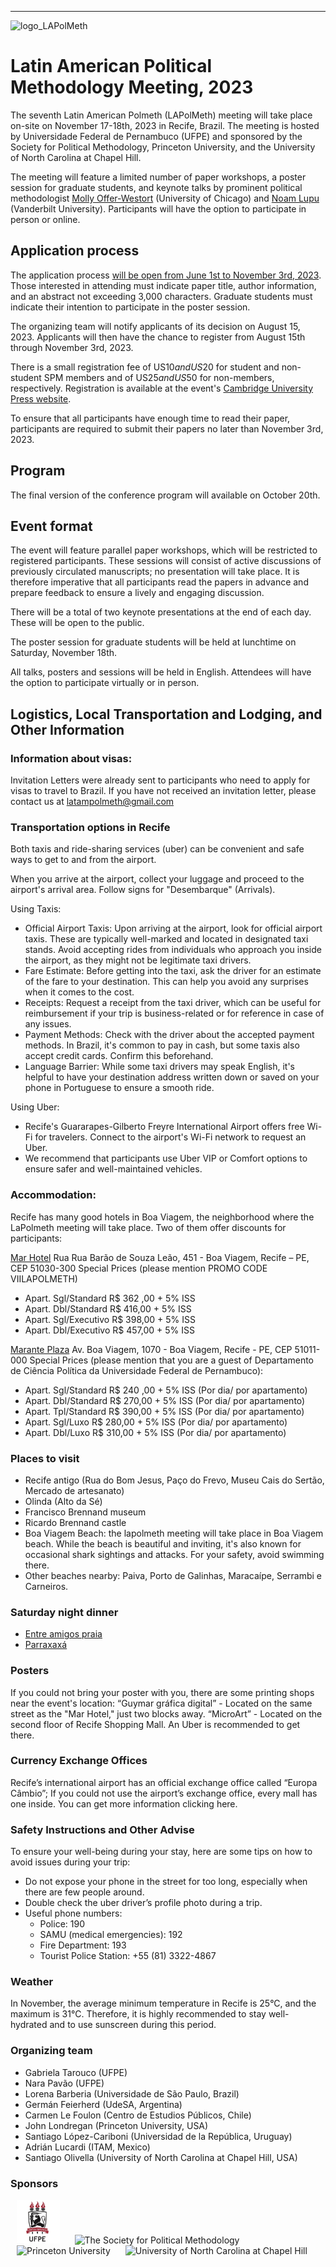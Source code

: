 <!---
<a href="#register">Register</a> | <a href="#program">Program</a> | <a href="#logistics">Logistics</a>
-->
---
<img src="logo_LAPolMeth.png" alt="logo_LAPolMeth"> 

# Latin American Political Methodology Meeting, 2023

The seventh Latin American Polmeth (LAPolMeth) meeting will take place on-site on November 17-18th, 2023 in Recife, Brazil. The meeting is hosted by Universidade Federal de Pernambuco (UFPE) and sponsored by the Society for Political Methodology, Princeton University, and the University of North Carolina at Chapel Hill. 

The meeting will feature a limited number of paper workshops, a poster session for graduate students, and keynote talks by prominent political methodologist [‪Molly Offer-Westort](https://mollyow.github.io/) (University of Chicago) and [Noam Lupu](https://www.noamlupu.com/) (Vanderbilt University). Participants will have the option to participate in person or online. 

## Application process
The application process [will be open from June 1st to November 3rd, 2023](https://www.cambridge.org/core/membership/spm/conferences). Those interested in attending must indicate paper title, author information, and an abstract not exceeding 3,000 characters. Graduate students must indicate their intention to participate in the poster session.

The organizing team will notify applicants of its decision on August 15, 2023. Applicants will then have the chance to register from August 15th through November 3rd, 2023. 

There is a small registration fee of US$10 and US$20 for student and non-student SPM members and of US$25 and US$50 for non-members, respectively. Registration is available at the event's [Cambridge University Press website](https://www.cambridge.org/core/membership/spm/conferences).

To ensure that all participants have enough time to read their paper, participants are required to submit their papers no later than November 3rd, 2023. 

<!---
Authors will be provided with information on where to upload their manuscripts upon confirmation of acceptance.

## Registrarion
Registration for this event is now closed.
-->

## Program
The final version of the conference program will available on October 20th. 


## Event format
The event will feature parallel paper workshops, which will be restricted to registered participants. These sessions will consist of active discussions of previously circulated manuscripts; no presentation will take place. It is therefore imperative that all participants read the papers in advance and prepare feedback to ensure a lively and engaging discussion. 

<!---
To enable all participants to engage in productive conversation, authors are expected to submit complete drafts of their manuscripts no later than November 3rd, 2023. 
-->

There will be a total of two keynote presentations at the end of each day. These will be open to the public.

The poster session for graduate students will be held at lunchtime on Saturday, November 18th.

All talks, posters and sessions will be held in English. Attendees will have the option to participate virtually or in person. 

## Logistics, Local Transportation and Lodging, and Other Information 

### Information about visas: 

Invitation Letters were already sent to participants who need to apply for visas to travel to Brazil.  If you have not received an invitation letter, please contact us at latampolmeth@gmail.com

### Transportation options in Recife 

Both taxis and ride-sharing services (uber) can be convenient and safe ways to get to and from the airport.

When you arrive at the airport, collect your luggage and proceed to the airport's arrival area. Follow signs for "Desembarque" (Arrivals).

Using Taxis:
- Official Airport Taxis: Upon arriving at the airport, look for official airport taxis. These are typically well-marked and located in designated taxi stands. Avoid accepting rides from individuals who approach you inside the airport, as they might not be legitimate taxi drivers.
- Fare Estimate: Before getting into the taxi, ask the driver for an estimate of the fare to your destination. This can help you avoid any surprises when it comes to the cost.
- Receipts: Request a receipt from the taxi driver, which can be useful for reimbursement if your trip is business-related or for reference in case of any issues.
- Payment Methods: Check with the driver about the accepted payment methods. In Brazil, it's common to pay in cash, but some taxis also accept credit cards. Confirm this beforehand.
- Language Barrier: While some taxi drivers may speak English, it's helpful to have your destination address written down or saved on your phone in Portuguese to ensure a smooth ride.

Using Uber:
- Recife's Guararapes-Gilberto Freyre International Airport offers free Wi-Fi for travelers. Connect to the airport's Wi-Fi network to request an Uber. 
- We recommend that participants use Uber VIP or Comfort options to ensure safer and well-maintained vehicles.

### Accommodation: 
Recife has many good hotels in Boa Viagem, the neighborhood where the LaPolmeth meeting will take place. Two of them offer discounts for participants: 

[Mar Hotel](https://www.marhotel.com.br/)
Rua Rua Barão de Souza Leão, 451 - Boa Viagem, Recife – PE, CEP 51030-300
Special Prices (please mention PROMO CODE VIILAPOLMETH) 
- Apart. Sgl/Standard   R$ 362 ,00 + 5% ISS 
- Apart. Dbl/Standard  R$ 416,00 + 5% ISS 
- Apart. Sgl/Executivo   R$ 398,00 + 5% ISS 
- Apart. Dbl/Executivo  R$ 457,00 + 5% ISS 


[Marante Plaza](https://marante.com.br/)
Av. Boa Viagem, 1070 - Boa Viagem, Recife - PE, CEP 51011-000
Special Prices (please mention that you are a guest of Departamento de Ciência Política da Universidade Federal de Pernambuco):
- Apart. Sgl/Standard   R$ 240 ,00 + 5% ISS (Por dia/ por apartamento)
- Apart. Dbl/Standard  R$ 270,00 + 5% ISS (Por dia/ por apartamento)
- Apart. Tpl/Standard  R$ 390,00 + 5% ISS (Por dia/ por apartamento)
- Apart. Sgl/Luxo   R$ 280,00 + 5% ISS (Por dia/ por apartamento)
- Apart. Dbl/Luxo  R$ 310,00 + 5% ISS (Por dia/ por apartamento)

### Places to visit
- Recife antigo (Rua do Bom Jesus, Paço do Frevo, Museu Cais do Sertão, Mercado de artesanato)
- Olinda (Alto da Sé)
- Francisco Brennand museum 
- Ricardo Brennand castle  
- Boa Viagem Beach: the lapolmeth meeting will take place in Boa Viagem beach. While the beach is beautiful and inviting, it's also known for occasional shark sightings and attacks. For your safety, avoid swimming there.
- Other beaches nearby: Paiva, Porto de Galinhas, Maracaípe, Serrambi e Carneiros. 

### Saturday night dinner 
- [Entre amigos praia](https://www.instagram.com/praiaentreamigos/)
- [Parraxaxá](https://www.instagram.com/parraxaxa/)

### Posters 

If you could not bring your poster with you, there are some printing shops near the event's location: 
“Guymar gráfica digital” - Located on the same street as the "Mar Hotel," just two blocks away. 
“MicroArt” - Located on the second floor of Recife Shopping Mall. An Uber is recommended to get there.


### Currency Exchange Offices

Recife’s international airport has an official exchange office called “Europa Câmbio”;
If you could not use the airport’s exchange office, every mall has one inside. You can get more information clicking here.


### Safety Instructions and Other Advise

To ensure your well-being during your stay, here are some tips on how to avoid issues during your trip:
- Do not expose your phone in the street for too long, especially when there are few people around.
- Double check the uber driver’s profile photo during a trip.
-  Useful phone numbers:
    - Police: 190
    - SAMU (medical emergencies): 192
    - Fire Department: 193
    - Tourist Police Station: +55 (81) 3322-4867 

### Weather
In November, the average minimum temperature in Recife is 25°C, and the maximum is 31°C. Therefore, it is highly recommended to stay well-hydrated and to use sunscreen during this period. 


### Organizing team
- Gabriela Tarouco (UFPE)
- Nara Pavão (UFPE)
- Lorena Barberia (Universidade de São Paulo, Brazil)
- Germán Feierherd (UdeSA, Argentina)
- Carmen Le Foulon (Centro de Estudios Públicos, Chile)
- John Londregan (Princeton University, USA)
- Santiago López-Cariboni (Universidad de la República, Uruguay)
- Adrián Lucardi (ITAM, Mexico)
- Santiago Olivella (University of North Carolina at Chapel Hill, USA)


### Sponsors
<img src="logo_ufpe.png" alt="UFPE" height="70" hspace="10"> <img src="logo_PolMeth.png" alt="The Society for Political Methodology" height="50" hspace="10"> <img src="logo_Princeton.jpg" alt="Princeton University" height="50" hspace="10"> <img src="logo_UNC.jpg" alt="University of North Carolina at Chapel Hill" height="50" hspace="10">
